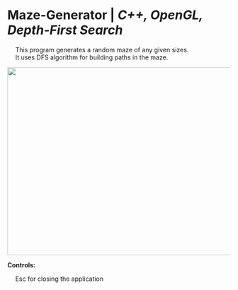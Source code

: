 # Maze-Generator | _C++, OpenGL, Depth-First Search_

&emsp; This program generates a random maze of any given sizes. <br/>
&emsp; It uses DFS algorithm for building paths in the maze. <br/>

<p align = "center">
  <img width="505" height="425" src="https://github.com/Razvan48/Maze-Generator/blob/main/Demo/Maze Generator Demo.gif">
</p>

**Controls:** <br/>

&emsp; Esc for closing the application <br/>



